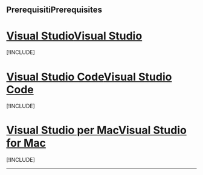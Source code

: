 ## <a name="prerequisites"></a><span data-ttu-id="b8548-101">Prerequisiti</span><span class="sxs-lookup"><span data-stu-id="b8548-101">Prerequisites</span></span>

# <a name="visual-studiotabvisual-studio"></a>[<span data-ttu-id="b8548-102">Visual Studio</span><span class="sxs-lookup"><span data-stu-id="b8548-102">Visual Studio</span></span>](#tab/visual-studio)

[!INCLUDE[](~/includes/net-core-prereqs-vs-2.2.md)]

# <a name="visual-studio-codetabvisual-studio-code"></a>[<span data-ttu-id="b8548-103">Visual Studio Code</span><span class="sxs-lookup"><span data-stu-id="b8548-103">Visual Studio Code</span></span>](#tab/visual-studio-code)

[!INCLUDE[](~/includes/net-core-prereqs-vsc-2.2.md)]

# <a name="visual-studio-for-mactabvisual-studio-mac"></a>[<span data-ttu-id="b8548-104">Visual Studio per Mac</span><span class="sxs-lookup"><span data-stu-id="b8548-104">Visual Studio for Mac</span></span>](#tab/visual-studio-mac)

[!INCLUDE[](~/includes/net-core-prereqs-mac-2.2.md)]

---